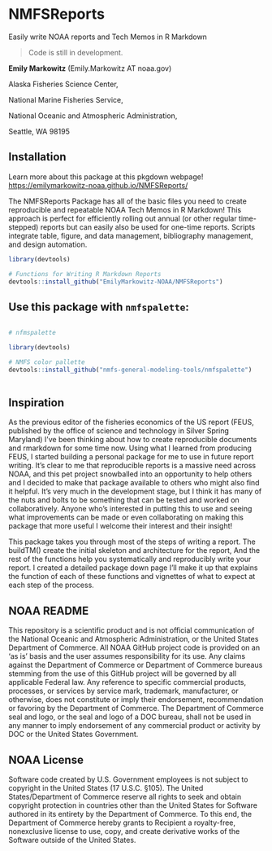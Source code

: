 
# NMFSReports

<!-- badges: start -->
<!-- badges: end -->

Easily write NOAA reports and Tech Memos in R Markdown

> Code is still in development. 

**Emily Markowitz** (Emily.Markowitz AT noaa.gov)

Alaska Fisheries Science Center, 

National Marine Fisheries Service, 

National Oceanic and Atmospheric Administration,

Seattle, WA 98195

## Installation

Learn more about this package at this pkgdown webpage! https://emilymarkowitz-noaa.github.io/NMFSReports/

The NMFSReports Package has all of the basic files you need to create reproducible and repeatable NOAA Tech Memos in R Markdown! This approach is perfect for efficiently rolling out annual (or other regular time-stepped) reports but can easily also be used for one-time reports. Scripts integrate table, figure, and data management, bibliography management, and design automation.


```r
library(devtools)

# Functions for Writing R Markdown Reports 
devtools::install_github("EmilyMarkowitz-NOAA/NMFSReports")

```

## Use this package with `nmfspalette`:

```r

# nfmspalette                    

library(devtools)

# NMFS color pallette
devtools::install_github("nmfs-general-modeling-tools/nmfspalette")                    
                    
```

## Inspiration

As the previous editor of the fisheries economics of the US report (FEUS, published by the office of science and technology in Silver Spring Maryland) I’ve been thinking about how to create reproducible documents and rmarkdown for some time now. Using what I learned from producing FEUS, I started building a personal package for me to use in future report writing. It’s clear to me that reproducible reports is a massive need across NOAA, and this pet project snowballed into an opportunity to help others and I decided to make that package available to others who might also find it helpful. It’s very much in the development stage, but I think it has many of the nuts and bolts to be something that can be tested and worked on collaboratively. Anyone who’s interested in putting this to use and seeing what improvements can be made or even collaborating on making this package that more useful I welcome their interest and their insight!

This package takes you through most of the steps of writing a report. The buildTM() create the initial skeleton and architecture for the report, And the rest of the functions help you systematically and reproducibly write your report. I created a detailed package down page I’ll make it up that explains the function of each of these functions and vignettes of what to expect at each step of the process.

## NOAA README

This repository is a scientific product and is not official communication of the National Oceanic and Atmospheric Administration, or the United States Department of Commerce. All NOAA GitHub project code is provided on an ‘as is’ basis and the user assumes responsibility for its use. Any claims against the Department of Commerce or Department of Commerce bureaus stemming from the use of this GitHub project will be governed by all applicable Federal law. Any reference to specific commercial products, processes, or services by service mark, trademark, manufacturer, or otherwise, does not constitute or imply their endorsement, recommendation or favoring by the Department of Commerce. The Department of Commerce seal and logo, or the seal and logo of a DOC bureau, shall not be used in any manner to imply endorsement of any commercial product or activity by DOC or the United States Government.

## NOAA License

Software code created by U.S. Government employees is not subject to copyright in the United States (17 U.S.C. §105). The United States/Department of Commerce reserve all rights to seek and obtain copyright protection in countries other than the United States for Software authored in its entirety by the Department of Commerce. To this end, the Department of Commerce hereby grants to Recipient a royalty-free, nonexclusive license to use, copy, and create derivative works of the Software outside of the United States.



